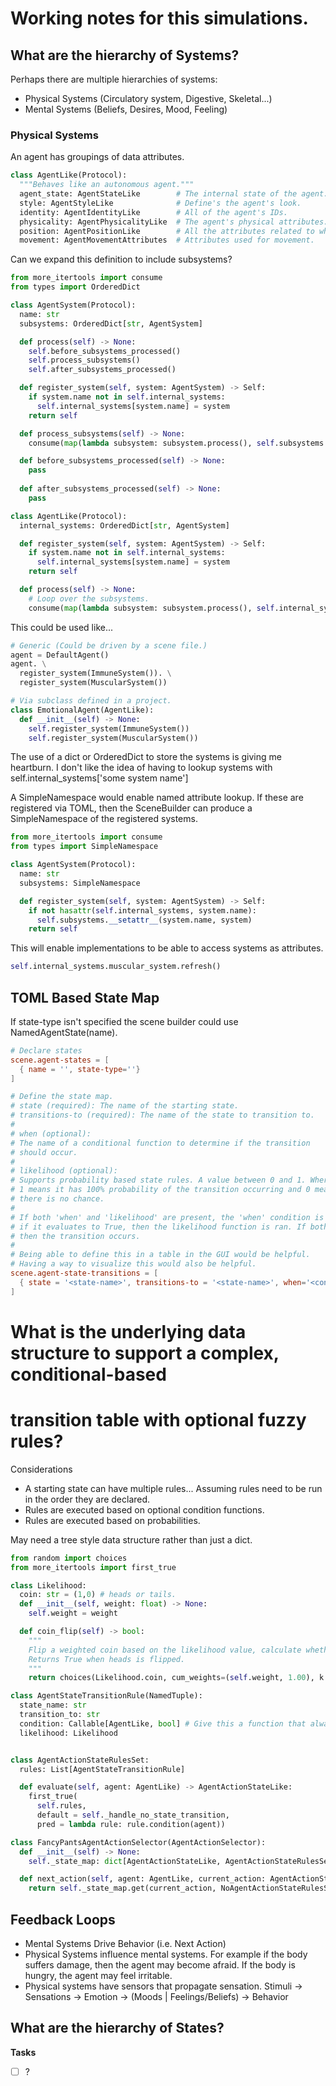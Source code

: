 # Working notes for this simulations. 

## What are the hierarchy of Systems?
Perhaps there are multiple hierarchies of systems: 
- Physical Systems (Circulatory system, Digestive, Skeletal...)
- Mental Systems (Beliefs, Desires, Mood, Feeling)

### Physical Systems

An agent has groupings of data attributes. 

```python
class AgentLike(Protocol):
  """Behaves like an autonomous agent."""
  agent_state: AgentStateLike        # The internal state of the agent.
  style: AgentStyleLike              # Define's the agent's look.
  identity: AgentIdentityLike        # All of the agent's IDs.
  physicality: AgentPhysicalityLike  # The agent's physical attributes.
  position: AgentPositionLike        # All the attributes related to where the agent is.     
  movement: AgentMovementAttributes  # Attributes used for movement.
```

Can we expand this definition to include subsystems?

```python
from more_itertools import consume
from types import OrderedDict

class AgentSystem(Protocol):
  name: str
  subsystems: OrderedDict[str, AgentSystem]

  def process(self) -> None:
    self.before_subsystems_processed()
    self.process_subsystems()
    self.after_subsystems_processed() 

  def register_system(self, system: AgentSystem) -> Self:
    if system.name not in self.internal_systems:
      self.internal_systems[system.name] = system
    return self 

  def process_subsystems(self) -> None:
    consume(map(lambda subsystem: subsystem.process(), self.subsystems.items())) 

  def before_subsystems_processed(self) -> None:
    pass
  
  def after_subsystems_processed(self) -> None:
    pass

class AgentLike(Protocol):
  internal_systems: OrderedDict[str, AgentSystem]

  def register_system(self, system: AgentSystem) -> Self:
    if system.name not in self.internal_systems:
      self.internal_systems[system.name] = system
    return self

  def process(self) -> None:
    # Loop over the subsystems.
    consume(map(lambda subsystem: subsystem.process(), self.internal_systems.items()))
```

This could be used like...

```python
# Generic (Could be driven by a scene file.)
agent = DefaultAgent()
agent. \
  register_system(ImmuneSystem()). \
  register_system(MuscularSystem())

# Via subclass defined in a project.
class EmotionalAgent(AgentLike):
  def __init__(self) -> None:
    self.register_system(ImmuneSystem())
    self.register_system(MuscularSystem())
```

The use of a dict or OrderedDict to store the systems is giving me heartburn.
I don't like the idea of having to lookup systems with self.internal_systems['some system name']

A SimpleNamespace would enable named attribute lookup. If these are registered 
via TOML, then the SceneBuilder can produce a SimpleNamespace of the registered
systems. 

```python
from more_itertools import consume
from types import SimpleNamespace

class AgentSystem(Protocol):
  name: str
  subsystems: SimpleNamespace

  def register_system(self, system: AgentSystem) -> Self:
    if not hasattr(self.internal_systems, system.name):
      self.subsystems.__setattr__(system.name, system)
    return self 
```

This will enable implementations to be able to access systems as attributes.

```python
self.internal_systems.muscular_system.refresh()
```

## TOML Based State Map
If state-type isn't specified the scene builder could use NamedAgentState(name).
```toml
# Declare states
scene.agent-states = [
  { name = '', state-type=''}
]

# Define the state map.
# state (required): The name of the starting state. 
# transitions-to (required): The name of the state to transition to.
#
# when (optional): 
# The name of a conditional function to determine if the transition
# should occur. 
#
# likelihood (optional): 
# Supports probability based state rules. A value between 0 and 1. Where 
# 1 means it has 100% probability of the transition occurring and 0 means
# there is no chance. 
# 
# If both 'when' and 'likelihood' are present, the 'when' condition is ran first.
# if it evaluates to True, then the likelihood function is ran. If both are true
# then the transition occurs.                          
#
# Being able to define this in a table in the GUI would be helpful.
# Having a way to visualize this would also be helpful.
scene.agent-state-transitions = [
  { state = '<state-name>', transitions-to = '<state-name>', when='<condition>', likelihood='<>'}
]
```

# What is the underlying data structure to support a complex, conditional-based
# transition table with optional fuzzy rules?

Considerations
- A starting state can have multiple rules... Assuming rules need to be run
  in the order they are declared.
- Rules are executed based on optional condition functions.
- Rules are executed based on probabilities. 

May need a tree style data structure rather than just a dict.

```python
from random import choices
from more_itertools import first_true

class Likelihood:
  coin: str = (1,0) # heads or tails.
  def __init__(self, weight: float) -> None:
    self.weight = weight

  def coin_flip(self) -> bool:
    """
    Flip a weighted coin based on the likelihood value, calculate whether to do an action or not.
    Returns True when heads is flipped.
    """
    return choices(Likelihood.coin, cum_weights=(self.weight, 1.00), k = 1)[0] == 1

class AgentStateTransitionRule(NamedTuple):
  state_name: str
  transition_to: str
  condition: Callable[AgentLike, bool] # Give this a function that always returns true rather than make it optional.
  likelihood: Likelihood


class AgentActionStateRulesSet:
  rules: List[AgentStateTransitionRule]

  def evaluate(self, agent: AgentLike) -> AgentActionStateLike:
    first_true(
      self.rules, 
      default = self._handle_no_state_transition,
      pred = lambda rule: rule.condition(agent))

class FancyPantsAgentActionSelector(AgentActionSelector):
  def __init__(self) -> None:
    self._state_map: dict[AgentActionStateLike, AgentActionStateRulesSet]

  def next_action(self, agent: AgentLike, current_action: AgentActionStateLike) -> AgentActionStateLike:
    return self._state_map.get(current_action, NoAgentActionStateRulesSet()).evaluate(agent)
```

## Feedback Loops
- Mental Systems Drive Behavior (i.e. Next Action)
- Physical Systems influence mental systems. 
  For example if the body suffers damage, then the agent may become afraid.
  If the body is hungry, the agent may feel irritable.
- Physical systems have sensors that propagate sensation.
  Stimuli -> Sensations -> Emotion -> (Moods | Feelings/Beliefs) -> Behavior


## What are the hierarchy of States?


**Tasks**
- [ ] ?